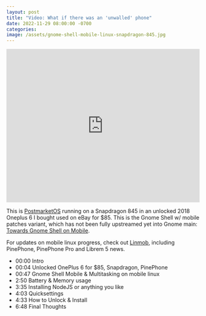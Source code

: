 ```yaml
---
layout: post
title: "Video: What if there was an 'unwalled' phone"
date: 2022-11-29 08:00:00 -0700
categories:
image: /assets/gnome-shell-mobile-linux-snapdragon-845.jpg
---
```


<iframe style="width: 100%; min-height: 400px;" src="https://www.youtube.com/embed/wOmRMg546UY" title="YouTube video player" frameborder="0" allow="accelerometer; autoplay; clipboard-write; encrypted-media; gyroscope; picture-in-picture" allowfullscreen></iframe>

This is [PostmarketOS](https://postmarketos.org) running on a Snapdragon 845 in an unlocked 2018 Oneplus 6 I bought used on eBay for $85. This is the Gnome Shell w/ mobile patches variant, which has not been fully upstreamed yet into Gnome main: [Towards Gnome Shell on Mobile](https://blogs.gnome.org/shell-dev/2022/09/09/gnome-shell-on-mobile-an-update/).

For updates on mobile linux progress, check out [Linmob](https://linmob.net), including PinePhone, PinePhone Pro and Librem 5 news.

- 00:00 Intro
- 00:04 Unlocked OnePlus 6 for $85, Snapdragon, PinePhone
- 00:47 Gnome Shell Mobile & Multitasking on mobile linux
- 2:50 Battery & Memory usage
- 3:35 Installing NodeJS or anything you like
- 4:03 Quicksettings
- 4:33 How to Unlock & Install
- 6:48 Final Thoughts
